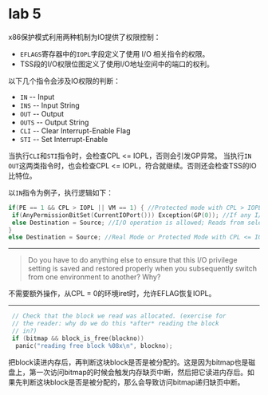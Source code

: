 # lab 5

x86保护模式利用两种机制为IO提供了权限控制：

- `EFLAGS`寄存器中的`IOPL`字段定义了使用 I/O 相关指令的权限。
- TSS段的I/O权限位图定义了使用I/O地址空间中的端口的权利。

以下几个指令会涉及IO权限的判断：

- `IN` -- Input
- `INS` -- Input String
- `OUT` -- Output
- `OUTS` -- Output String
- `CLI` -- Clear Interrupt-Enable Flag
- `STI` -- Set Interrupt-Enable

当执行`CLI`和`STI`指令时，会检查CPL <= IOPL，否则会引发GP异常。
当执行`IN` `OUT`这两类指令时，也会检查CPL <= IOPL，符合就继续。否则还会检查TSS的IO比特位。

以`IN`指令为例子，执行逻辑如下：

```c
if(PE == 1 && CPL > IOPL || VM == 1) { //Protected mode with CPL > IOPL or virtual-8086 mode
 if(AnyPermissionBitSet(CurrentIOPort())) Exception(GP(0)); //If any I/O Permission Bit for I/O port being accessed == 1 the I/O operation is not allowed
 else Destination = Source; //I/O operation is allowed; Reads from selected I/O port
}
else Destination = Source; //Real Mode or Protected Mode with CPL <= IOPL; Reads from selected I/O port
```

---

> Do you have to do anything else to ensure that this I/O privilege setting is saved and restored properly when you subsequently switch from one environment to another? Why?

不需要额外操作，从CPL = 0的环境iret时，允许EFLAG恢复IOPL。

---

```c
 // Check that the block we read was allocated. (exercise for
 // the reader: why do we do this *after* reading the block
 // in?)
 if (bitmap && block_is_free(blockno))
  panic("reading free block %08x\n", blockno);
```

把block读进内存后，再判断这块block是否是被分配的。这是因为bitmap也是磁盘上，第一次访问bitmap的时候会触发内存缺页中断，然后把它读进内存后。如果先判断这块block是否是被分配的，那么会导致访问bitmap递归缺页中断。
